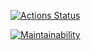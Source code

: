 
[![Actions Status](https://github.com/peremitinevgeniy/frontend-project-44/actions/workflows/hexlet-check.yml/badge.svg)](https://github.com/peremitinevgeniy/frontend-project-44/actions)

[![Maintainability](https://api.codeclimate.com/v1/badges/30c0dfcf25c3369b4843/maintainability)](https://codeclimate.com/github/peremitinevgeniy/frontend-project-44/maintainability)
